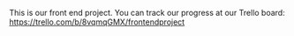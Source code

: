 This is our front end project. You can track our progress at our Trello board:
https://trello.com/b/8vqmqGMX/frontendproject